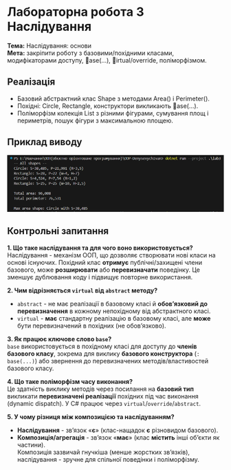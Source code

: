 ﻿# Лабораторна робота 3  Наслідування

**Тема:** Наслідування: основи  
**Мета:** закріпити роботу з базовими/похідними класами, модифікаторами доступу, ase(...), irtual/override, поліморфізмом.

## Реалізація
- Базовий абстрактний клас Shape з методами Area() і Perimeter().
- Похідні: Circle, Rectangle, конструктори викликають ase(...).
- Поліморфізм  колекція List<Shape> з різними фігурами, сумування площ і периметрів, пошук фігури з максимальною площею.

## Приклад виводу

![Результат роботи](screenshot.png)



## Контрольні запитання

**1. Що таке наслідування та для чого воно використовується?**  
Наслідування - механізм ООП, що дозволяє створювати нові класи на основі існуючих. Похідний клас **отримує** публічні/захищені члени базового, може **розширювати** або **перевизначати** поведінку. Це зменшує дублювання коду і підвищує повторне використання.

**2. Чим відрізняється `virtual` від `abstract` методу?**  
- `abstract` - не має реалізації в базовому класі й **обов’язковий до перевизначення** в кожному непохідному від абстрактного класі.  
- `virtual` - **має** стандартну реалізацію в базовому класі, але **може** бути перевизначений в похідних (не обов’язково).

**3. Як працює ключове слово `base`?**  
`base` використовується в похідному класі для доступу до **членів базового класу**, зокрема для виклику **базового конструктора** (`: base(...)`) або звернення до перевизначених методів/властивостей базового класу.

**4. Що таке поліморфізм часу виконання?**  
Це здатність виклику методів через посилання на **базовий тип** викликати **перевизначені реалізації** похідних під час виконання (dynamic dispatch). У C# працює через `virtual`/`override`/`abstract`.

**5. У чому різниця між композицією та наслідуванням?**  
- **Наслідування** - зв’язок «**є**» (клас-нащадок **є** різновидом базового).  
- **Композиція/агрегація** - зв’язок «**має**» (клас **містить** інші об’єкти як частини).  
Композиція зазвичай гнучкіша (менше жорстких зв’язків), наслідування - зручне для спільної поведінки і поліморфізму.
